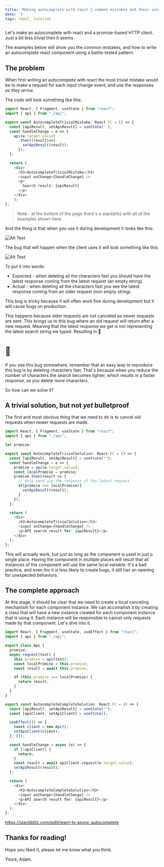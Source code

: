 ```yaml
---
title: 'Making autocomplete with react 🤯 common mistakes and their solutions'
date: '1'
tags: react, tutorial
---
```


Let's make an autocomplete with react and a promise-based HTTP client. Just a bit less trivial then it seems.

The examples below will show you the common mistakes, and how to write an autocomplete react component using a battle-tested pattern.

## The problem

When first writing an autocomplete with react the most trivial mistake would be to make a request for each input change event, and use the responses _as they arrive_.

The code will look something like this:

```ts
import React, { Fragment, useState } from "react";
import { api } from "./api";

export const AutocompleteTrivialMistake: React.FC = () => {
  const [apiResult, setApiResult] = useState('');
  const handleChange = e => {
    api(e.target.value)
      .then((result)=>{
        setApiResult(result);
      });
  };

  return (
    <div>
      <h3>AutocompleteTrivialMistake</h3>
      <input onChange={handleChange} />
      <p>
        Search result: {apiResult}
      </p>
    </div>
    );
};
```

> Note - at the bottom of the page there's a stackblitz with all of the examples shown here.

And the thing is that when you use it during development it looks like this:

![Alt Text](https://dev-to-uploads.s3.amazonaws.com/i/6siznmocoefoke3m4r3t.gif)

The bug that will happen when the client uses it will look something like this:

![Alt Text](https://dev-to-uploads.s3.amazonaws.com/i/4g3qslnzacb90aadtfth.gif)

To put it into words:

- Expected - when deleting all the characters fast you should have the latest response coming from the latest request (an empty string).
- Actual - when deleting all the characters fast you see the latest response coming from an older request (non empty string).

This bug is tricky because it will often work fine during development but it will cause bugs on production.

This happens because older requests are not canceled as newer requests are sent. This brings us to this bug where an old request will return after a new request. Meaning that the latest response we get is not representing the latest search string we typed. Resulting in 🤯

# 🤯

If you see this bug somewhere, remember that an easy way to reproduce this bug is by deleting characters fast. That's because when you reduce the number of characters the search becomes lighter, which results in a faster response, as you delete more characters.

So how can we solve it?

## A trivial solution, but not _yet_ bulletproof

The first and most obvious thing that we need to do is to cancel old requests when newer requests are made.

```ts
import React, { Fragment, useState } from "react";
import { api } from "./api";

let promise;

export const AutocompleteTrivialSolution: React.FC = () => {
  const [apiResult, setApiResult] = useState("");
  const handleChange = e => {
    promise = api(e.target.value);
    const localPromise = promise;
    promise.then(result => {
      // Only send use the response of the latest request
      if(promise === localPromise){
        setApiResult(result);
      }
    });
  };

  return (
    <div>
      <h3>AutocompleteTrivialSolution</h3>
      <input onChange={handleChange} />
      <p>API search result for: {apiResult}</p>
    </div>
  );
};
```

This will actually work, but just as long as the component is used in just a single place. Having the component in multiple places will result that all instances of the component will use the same local variable. It's a bad practice, and even tho it is less likely to create bugs, it still has an opening for unexpected behaviors.

## The complete approach

At this stage, it should be clear that we need to create a local canceling mechanism for each component instance. We can accomplish it by creating a class that will have a new instance created for each component instance that is using it. Each instance will be responsible to cancel only requests made by that component. Let's dive into it.

```ts
import React, { Fragment, useState, useEffect } from "react";
import { api } from "./api";

export class Api {
  promise;
  async request(text) {
    this.promise = api(text);
    const localPromise = this.promise;
    const result = await this.promise;

    if (this.promise === localPromise) {
      return result;
    }
  }
}

export const AutocompleteCompleteSolution: React.FC = () => {
  const [apiResult, setApiResult] = useState("");
  const [apiClient, setApiClient] = useState();

  useEffect(() => {
    const client = new Api();
    setApiClient(client);
  }, []);

  const handleChange = async (e) => {
    if (!apiClient) {
      return;
    }
    const result = await apiClient.request(e.target.value);
    setApiResult(result);
  };

  return (
    <div>
      <h3>AutocompleteCompleteSolution</h3>
      <input onChange={handleChange} />
      <p>API search result for: {apiResult}</p>
    </div>
  );
};

```

https://stackblitz.com/edit/react-ts-async-autocomplete


## Thanks for reading!

Hope you liked it, please let me know what you think.

Yours,
Adam.
